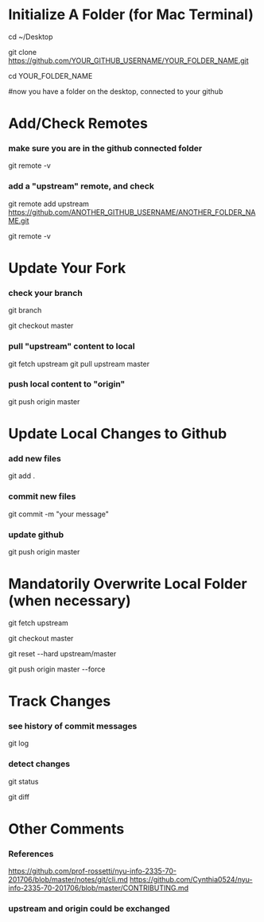 # Initialize A Folder (for Mac Terminal)

cd ~/Desktop

git clone https://github.com/YOUR_GITHUB_USERNAME/YOUR_FOLDER_NAME.git

cd YOUR_FOLDER_NAME

  #now you have a folder on the desktop, connected to your github


# Add/Check Remotes
### make sure you are in the github connected folder
git remote -v
### add a "upstream" remote, and check

git remote add upstream https://github.com/ANOTHER_GITHUB_USERNAME/ANOTHER_FOLDER_NAME.git

git remote -v

# Update Your Fork

### check your branch
git branch

git checkout master

### pull "upstream" content to local
git fetch upstream
git pull upstream master
### push local content to "origin"
git push origin master


# Update Local Changes to Github

### add new files
git add .

### commit new files
git commit -m "your message"

### update github
git push origin master


# Mandatorily Overwrite Local Folder (when necessary)
git fetch upstream

git checkout master

git reset --hard upstream/master

git push origin master --force


# Track Changes

### see history of commit messages
git log

### detect changes
git status

git diff


# Other Comments

### References

https://github.com/prof-rossetti/nyu-info-2335-70-201706/blob/master/notes/git/cli.md
https://github.com/Cynthia0524/nyu-info-2335-70-201706/blob/master/CONTRIBUTING.md

### upstream and origin could be exchanged
